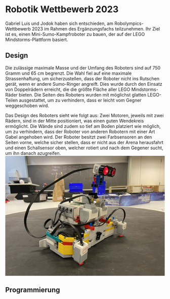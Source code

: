 # Robotik Wettbewerb 2023

Gabriel Luis und Jodok haben sich entschieden, am Robolympics-Wettbewerb 2023 im Rahmen des Ergänzungsfachs teilzunehmen. Ihr Ziel ist es, einen Mini-Sumo-Kampfroboter zu bauen, der auf der LEGO Mindstorms-Plattform basiert.

## Design
Die zulässige maximale Masse und der Umfang des Roboters sind auf 750 Gramm und 65 cm begrenzt. Die Wahl fiel auf eine maximale Strassenhaftung, um sicherzustellen, dass der Roboter nicht ins Rutschen gerät, wenn er andere Sumo-Ringer angreift. Dies wurde durch den Einsatz von Doppelrädern erreicht, die die größte Fläche aller LEGO Mindstorms-Räder bieten. Die Seiten des Roboters wurden mit möglichst glatten LEGO-Teilen ausgestattet, um zu verhindern, dass er leicht vom Gegner weggeschoben wird.

Das Design des Roboters sieht wie folgt aus: Zwei Motoren, jeweils mit zwei Rädern, sind in der Mitte positioniert, was einen guten Wendekreis ermöglicht. Die Wände sind zudem so tief am Boden platziert wie möglich, um zu verhindern, dass der Roboter von anderen Robotern mit einer Art Gabel angehoben wird. Der Roboter besitzt zwei Farbsensoren an den Seiten vorne, welche sicher stellen, dass er nicht aus der Arena herausfahrt und einen Schallsensor oben, welcher rotiert und nach dem Gegener sucht, um ihn danach azugreifen.
![Roboter-Design](mini_sumo.jpg)

## Programmierung

